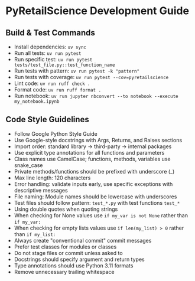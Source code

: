 # PyRetailScience Development Guide

## Build & Test Commands

- Install dependencies: `uv sync`
- Run all tests: `uv run pytest`
- Run specific test: `uv run pytest tests/test_file.py::test_function_name`
- Run tests with pattern: `uv run pytest -k "pattern"`
- Run tests with coverage: `uv run pytest --cov=pyretailscience`
- Lint code: `uv run ruff check .`
- Format code: `uv run ruff format .`
- Run notebook: `uv run jupyter nbconvert --to notebook --execute my_notebook.ipynb`

## Code Style Guidelines

- Follow Google Python Style Guide
- Use Google-style docstrings with Args, Returns, and Raises sections
- Import order: standard library → third-party → internal packages
- Use explicit type annotations for all functions and parameters
- Class names use CamelCase; functions, methods, variables use snake_case
- Private methods/functions should be prefixed with underscore (_)
- Max line length: 120 characters
- Error handling: validate inputs early, use specific exceptions with descriptive messages
- File naming: Module names should be lowercase with underscores
- Test files should follow pattern: `test_*.py` with test functions `test_*`
- Using double quotes when quoting strings
- When checking for None values use `if my_var is not None` rather than `if my_var:`
- When checking for empty lists values use `if len(my_list) > 0` rather than `if my_list:`
- Always create "conventional commit" commit messages
- Prefer test classes for modules or classes
- Do not stage files or commit unless asked to
- Docstrings should specify argument and return types
- Type annotations should use Python 3.11 formats
- Remove unnecessary trailing whitespace
